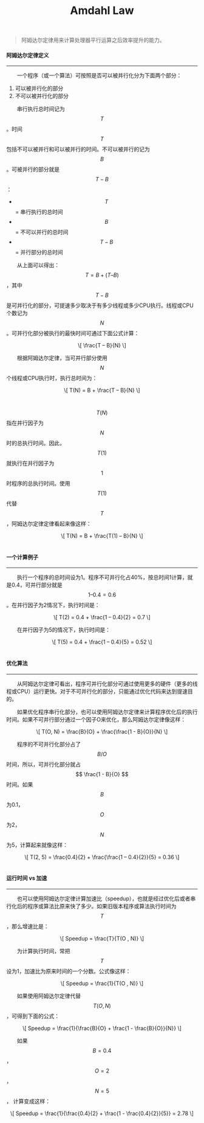 # <center>Amdahl Law</center>



<br>

> 阿姆达尔定律用来计算处理器平行运算之后效率提升的能力。


#### 阿姆达尔定律定义
----------
&#12288;&#12288;一个程序（或一个算法）可按照是否可以被并行化分为下面两个部分：

1. 可以被并行化的部分
2. 不可以被并行化的部分

&#12288;&#12288;串行执行总时间记为 $$ T $$ 。时间 $$ T $$ 包括不可以被并行和可以被并行的时间。不可以被并行的记为 $$ B $$ 。可被并行的部分就是 $$ T - B $$ ：

* $$ T $$ = 串行执行的总时间 
* $$ B $$ = 不可以并行的总时间
* $$ T - B $$ = 并行部分的总时间

&#12288;&#12288;从上面可以得出：$$ T = B + (T – B) $$ ，其中 $$ T- B $$ 是可并行化的部分，可提速多少取决于有多少线程或多少CPU执行。线程或CPU个数记为 $$ N $$ 。可并行化部分被执行的最快时间可通过下面公式计算：

<center> \[ \frac{T – B}{N} \] </center>

&#12288;&#12288;根据阿姆达尔定律，当可并行部分使用 $$ N $$ 个线程或CPU执行时，执行总时间为：

<center> \[ T(N) = B + \frac{T – B}{N} \] </center>

&#12288;&#12288; $$ T(N) $$ 指在并行因子为 $$ N $$ 时的总执行时间。因此， $$ T(1) $$ 就执行在并行因子为 $$ 1 $$ 时程序的总执行时间。使用 $$ T(1) $$ 代替 $$ T $$ ，阿姆达尔定律定律看起来像这样：

<center> \[ T(N) = B + \frac{T(1) – B}{N} \] </center>

<br>



#### 一个计算例子
--------------
&#12288;&#12288;执行一个程序的总时间设为1。程序不可并行化占40%，按总时间1计算，就是0.4，可并行部分就是 $$ 1 – 0.4 = 0.6 $$ 。在并行因子为2情况下，执行时间是：

<center> \[ T(2) = 0.4 + \frac{1 – 0.4}{2} = 0.7 \] </center>

&#12288;&#12288;在并行因子为5的情况下，执行时间是：

<center> \[ T(5) = 0.4 + \frac{1 – 0.4}{5} = 0.52 \] </center>

<br>



#### 优化算法
----------------
&#12288;&#12288;从阿姆达尔定律可看出，程序可并行化部分可通过使用更多的硬件（更多的线程或CPU）运行更快。对于不可并行化的部分，只能通过优化代码来达到提速目的。

&#12288;&#12288;如果优化程序串行化部分，也可以使用阿姆达尔定律来计算程序优化后的执行时间。如果不可并行部分通过一个因子O来优化，那么阿姆达尔定律像这样：

<center> \[ T(O, N) = \frac{B}{O} + \frac{\frac{1 - B}{O}}{N} \] </center>

&#12288;&#12288;程序的不可并行化部分占了 $$ B / O $$ 时间，所以，可并行化部分就占 $$ \frac{1 - B}{O} $$ 时间。如果 $$ B $$ 为0.1，$$ O $$ 为2， $$ N $$ 为5，计算起来就像这样：

<center> \[ T(2, 5) = \frac{0.4}{2} + \frac{\frac{1 – 0.4}{2}}{5} = 0.36 \] </center>

<br>



#### 运行时间 vs 加速
-----------------
&#12288;&#12288;也可以使用阿姆达尔定律计算加速比（speedup），也就是经过优化后或者串行化后的程序或算法比原来快了多少。如果旧版本程序或算法执行时间为 $$ T $$ ，那么增速比是：

<center> \[ Speedup = \frac{T}{T(O , N)} \] </center>

&#12288;&#12288;为计算执行时间，常把 $$ T $$ 设为1，加速比为原来时间的一个分数。公式像这样：

<center> \[ Speedup = \frac{1}{T(O , N)} \] </center>

&#12288;&#12288;如果使用阿姆达尔定律代替 $$ T(O,N) $$ ，可得到下面的公式：

<center> \[ Speedup = \frac{1}{\frac{B}{O} + \frac{1 - \frac{B}{O}}{N}} \] </center>

&#12288;&#12288;如果 $$ B = 0.4 $$，$$ O = 2 $$，$$ N = 5 $$， 计算变成这样：

<center> \[ Speedup = \frac{1}{\frac{0.4}{2} + \frac{1 - \frac{0.4}{2}}{5}} = 2.78 \] </center>
